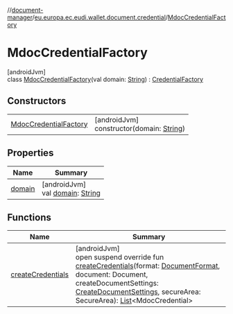 //[document-manager](../../../index.md)/[eu.europa.ec.eudi.wallet.document.credential](../index.md)/[MdocCredentialFactory](index.md)

# MdocCredentialFactory

[androidJvm]\
class [MdocCredentialFactory](index.md)(val domain: [String](https://kotlinlang.org/api/latest/jvm/stdlib/kotlin-stdlib/kotlin/-string/index.html)) : [CredentialFactory](../-credential-factory/index.md)

## Constructors

| | |
|---|---|
| [MdocCredentialFactory](-mdoc-credential-factory.md) | [androidJvm]<br>constructor(domain: [String](https://kotlinlang.org/api/latest/jvm/stdlib/kotlin-stdlib/kotlin/-string/index.html)) |

## Properties

| Name | Summary |
|---|---|
| [domain](domain.md) | [androidJvm]<br>val [domain](domain.md): [String](https://kotlinlang.org/api/latest/jvm/stdlib/kotlin-stdlib/kotlin/-string/index.html) |

## Functions

| Name | Summary |
|---|---|
| [createCredentials](create-credentials.md) | [androidJvm]<br>open suspend override fun [createCredentials](create-credentials.md)(format: [DocumentFormat](../../eu.europa.ec.eudi.wallet.document.format/-document-format/index.md), document: Document, createDocumentSettings: [CreateDocumentSettings](../../eu.europa.ec.eudi.wallet.document/-create-document-settings/index.md), secureArea: SecureArea): [List](https://kotlinlang.org/api/latest/jvm/stdlib/kotlin-stdlib/kotlin.collections/-list/index.html)&lt;MdocCredential&gt; |
